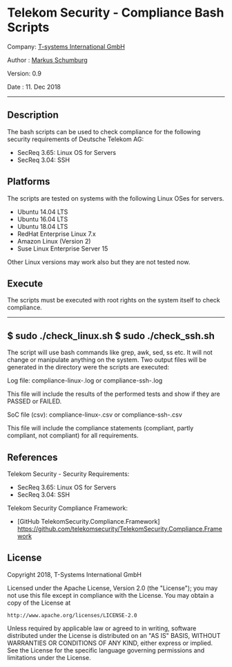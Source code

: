 # Telekom Security - Compliance Bash Scripts

Company: [T-systems International GmbH](https://www.t-systems.com)

Author : [Markus Schumburg](mailto://security.automation@telekom.de)

Version: 0.9

Date   : 11. Dec 2018

-------------------------------------------------------------------------------

## Description

The bash scripts can be used to check compliance for the following security
requirements of Deutsche Telekom AG:

* SecReq 3.65: Linux OS for Servers
* SecReq 3.04: SSH

## Platforms

The scripts are tested on systems with the following Linux OSes for servers.

* Ubuntu 14.04 LTS
* Ubuntu 16.04 LTS
* Ubuntu 18.04 LTS
* RedHat Enterprise Linux 7.x
* Amazon Linux (Version 2)
* Suse Linux Enterprise Server 15

Other Linux versions may work also but they are not tested now.

## Execute

The scripts must be executed with root rights on the system itself to check compliance.

-----
   $ sudo ./check_linux.sh
   $ sudo ./check_ssh.sh
-----

The script will use bash commands like grep, awk, sed, ss etc. It will not change
or manipulate anything on the system. Two output files will be generated in the directory were the scripts are executed:

Log file: compliance-linux-<date>.log or compliance-ssh-<date>.log

This file will include the results of the performed tests and show if they are
PASSED or FAILED.

SoC file (csv): compliance-linux-<date>.csv or compliance-ssh-<date>.csv

This file will include the compliance statements (compliant, partly compliant, not
compliant) for all requirements. 

## References

Telekom Security - Security Requirements:
* SecReq 3.65: Linux OS for Servers
* SecReq 3.04: SSH

Telekom Security Compliance Framework:
* [GitHub TelekomSecurity.Compliance.Framework] https://github.com/telekomsecurity/TelekomSecurity.Compliance.Framework

## License

Copyright 2018, T-Systems International GmbH

Licensed under the Apache License, Version 2.0 (the "License");
you may not use this file except in compliance with the License.
You may obtain a copy of the License at

    http://www.apache.org/licenses/LICENSE-2.0

Unless required by applicable law or agreed to in writing, software
distributed under the License is distributed on an "AS IS" BASIS,
WITHOUT WARRANTIES OR CONDITIONS OF ANY KIND, either express or implied.
See the License for the specific language governing permissions and
limitations under the License.
